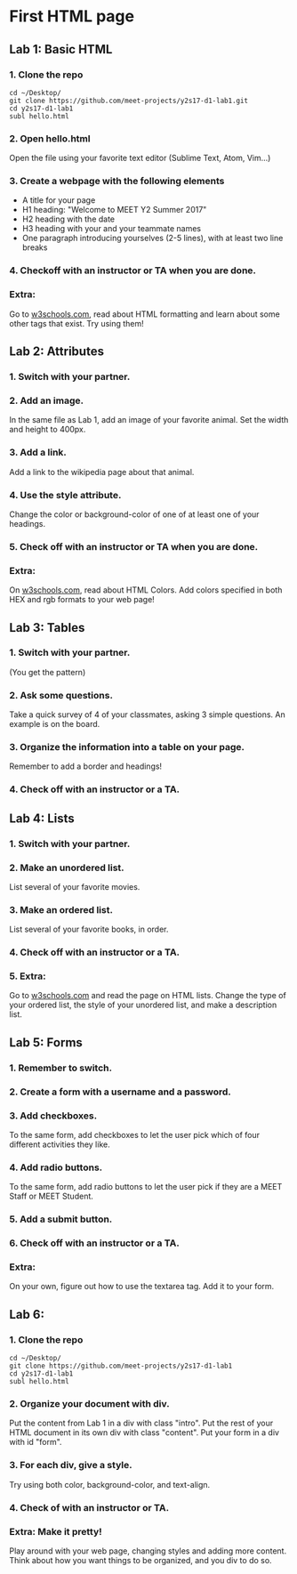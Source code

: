 # First HTML page

## Lab 1: Basic HTML

### 1. Clone the repo
```
cd ~/Desktop/
git clone https://github.com/meet-projects/y2s17-d1-lab1.git
cd y2s17-d1-lab1
subl hello.html
```

### 2. Open hello.html
Open the file using your favorite text editor (Sublime Text, Atom, Vim...)

### 3. Create a webpage with the following elements
- A title for your page
- H1 heading: "Welcome to MEET Y2 Summer 2017"
- H2 heading with the date
- H3 heading with your and your teammate names
- One paragraph introducing yourselves (2-5 lines), with at least two line breaks

### 4. Checkoff with an instructor or TA when you are done.

### Extra: 
Go to [w3schools.com](https://www.w3schools.com/html/html_formatting.asp), read about HTML formatting and learn about some other tags that exist. Try using them!

## Lab 2: Attributes

### 1. Switch with your partner.

### 2. Add an image.
In the same file as Lab 1, add an image of your favorite animal. Set the width and height to 400px.

### 3. Add a link.
Add a link to the wikipedia page about that animal.

### 4. Use the style attribute.
Change the color or background-color of one of at least one of your headings.

### 5. Check off with an instructor or TA when you are done. 

### Extra:
On [w3schools.com](https://www.w3schools.com/html/html_colors.asp), read about HTML Colors. Add colors specified in both HEX and rgb formats to your web page!

## Lab 3: Tables

### 1. Switch with your partner.
(You get the pattern)

### 2. Ask some questions.
Take a quick survey of 4 of your classmates, asking 3 simple questions.
An example is on the board.

### 3. Organize the information into a table on your page.
Remember to add a border and headings! 

### 4. Check off with an instructor or a TA.

## Lab 4: Lists

### 1. Switch with your partner. 

### 2. Make an unordered list.
List several of your favorite movies.

### 3. Make an ordered list.
List several of your favorite books, in order.

### 4. Check off with an instructor or a TA.

### 5. Extra:
Go to [w3schools.com](https://www.w3schools.com/html/html_lists.asp) and read the page on HTML lists. Change the type of your ordered list, the style of your unordered list, and make a description list.

## Lab 5: Forms

### 1. Remember to switch.

### 2. Create a form with a username and a password.

### 3. Add checkboxes.
To the same form, add checkboxes to let the user pick which of four different activities they like.

### 4. Add radio buttons.
To the same form, add radio buttons to let the user pick if they are a MEET Staff or MEET Student.

### 5. Add a submit button.

### 6. Check off with an instructor or a TA.

### Extra:
On your own, figure out how to use the textarea tag. Add it to your form. 

## Lab 6:

### 1. Clone the repo

```
cd ~/Desktop/
git clone https://github.com/meet-projects/y2s17-d1-lab1
cd y2s17-d1-lab1
subl hello.html
```

### 2. Organize your document with div.
Put the content from Lab 1 in a div with class "intro".
Put the rest of your HTML document in its own div with class "content".
Put your form in a div with id "form".

### 3. For each div, give a style.
Try using both color, background-color, and text-align.

### 4. Check of with an instructor or TA.

### Extra: Make it pretty!
Play around with your web page, changing styles and adding more content. Think about how you want things to be organized, and you div to do so. 










